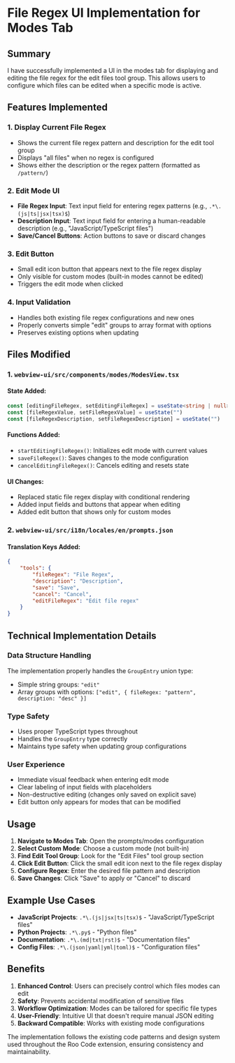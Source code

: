 # File Regex UI Implementation for Modes Tab

## Summary

I have successfully implemented a UI in the modes tab for displaying and editing the file regex for the edit files tool group. This allows users to configure which files can be edited when a specific mode is active.

## Features Implemented

### 1. **Display Current File Regex**

- Shows the current file regex pattern and description for the edit tool group
- Displays "all files" when no regex is configured
- Shows either the description or the regex pattern (formatted as `/pattern/`)

### 2. **Edit Mode UI**

- **File Regex Input**: Text input field for entering regex patterns (e.g., `.*\.(js|ts|jsx|tsx)$`)
- **Description Input**: Text input field for entering a human-readable description (e.g., "JavaScript/TypeScript files")
- **Save/Cancel Buttons**: Action buttons to save or discard changes

### 3. **Edit Button**

- Small edit icon button that appears next to the file regex display
- Only visible for custom modes (built-in modes cannot be edited)
- Triggers the edit mode when clicked

### 4. **Input Validation**

- Handles both existing file regex configurations and new ones
- Properly converts simple "edit" groups to array format with options
- Preserves existing options when updating

## Files Modified

### 1. `webview-ui/src/components/modes/ModesView.tsx`

#### **State Added:**

```typescript
const [editingFileRegex, setEditingFileRegex] = useState<string | null>(null)
const [fileRegexValue, setFileRegexValue] = useState("")
const [fileRegexDescription, setFileRegexDescription] = useState("")
```

#### **Functions Added:**

- `startEditingFileRegex()`: Initializes edit mode with current values
- `saveFileRegex()`: Saves changes to the mode configuration
- `cancelEditingFileRegex()`: Cancels editing and resets state

#### **UI Changes:**

- Replaced static file regex display with conditional rendering
- Added input fields and buttons that appear when editing
- Added edit button that shows only for custom modes

### 2. `webview-ui/src/i18n/locales/en/prompts.json`

#### **Translation Keys Added:**

```json
{
	"tools": {
		"fileRegex": "File Regex",
		"description": "Description",
		"save": "Save",
		"cancel": "Cancel",
		"editFileRegex": "Edit file regex"
	}
}
```

## Technical Implementation Details

### **Data Structure Handling**

The implementation properly handles the `GroupEntry` union type:

- Simple string groups: `"edit"`
- Array groups with options: `["edit", { fileRegex: "pattern", description: "desc" }]`

### **Type Safety**

- Uses proper TypeScript types throughout
- Handles the `GroupEntry` type correctly
- Maintains type safety when updating group configurations

### **User Experience**

- Immediate visual feedback when entering edit mode
- Clear labeling of input fields with placeholders
- Non-destructive editing (changes only saved on explicit save)
- Edit button only appears for modes that can be modified

## Usage

1. **Navigate to Modes Tab**: Open the prompts/modes configuration
2. **Select Custom Mode**: Choose a custom mode (not built-in)
3. **Find Edit Tool Group**: Look for the "Edit Files" tool group section
4. **Click Edit Button**: Click the small edit icon next to the file regex display
5. **Configure Regex**: Enter the desired file pattern and description
6. **Save Changes**: Click "Save" to apply or "Cancel" to discard

## Example Use Cases

- **JavaScript Projects**: `.*\.(js|jsx|ts|tsx)$` - "JavaScript/TypeScript files"
- **Python Projects**: `.*\.py$` - "Python files"
- **Documentation**: `.*\.(md|txt|rst)$` - "Documentation files"
- **Config Files**: `.*\.(json|yaml|yml|toml)$` - "Configuration files"

## Benefits

1. **Enhanced Control**: Users can precisely control which files modes can edit
2. **Safety**: Prevents accidental modification of sensitive files
3. **Workflow Optimization**: Modes can be tailored for specific file types
4. **User-Friendly**: Intuitive UI that doesn't require manual JSON editing
5. **Backward Compatible**: Works with existing mode configurations

The implementation follows the existing code patterns and design system used throughout the Roo Code extension, ensuring consistency and maintainability.

